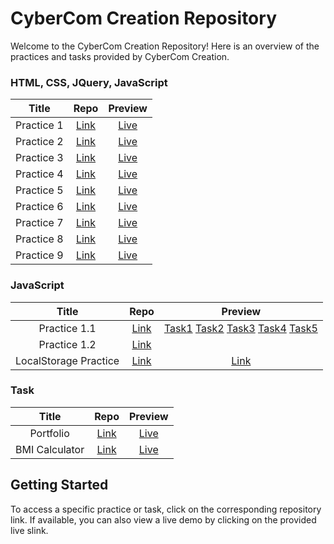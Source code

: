 # CyberCom Creation Repository

Welcome to the CyberCom Creation Repository! Here is an overview of the practices and tasks provided by CyberCom Creation.

### HTML, CSS, JQuery, JavaScript

|   Title    |                                        Repo                                         |                                       Preview                                       |
| :--------: | :---------------------------------------------------------------------------------: | :---------------------------------------------------------------------------------: |
| Practice 1 | [Link](https://github.com/vasubhalodi07/cybercom-creation/tree/main/html/practice1) | [Live](https://vasubhalodi07.github.io/cybercom-creation/html/practice1/index.html) |
| Practice 2 | [Link](https://github.com/vasubhalodi07/cybercom-creation/tree/main/html/practice2) | [Live](https://vasubhalodi07.github.io/cybercom-creation/html/practice2/index.html) |
| Practice 3 | [Link](https://github.com/vasubhalodi07/cybercom-creation/tree/main/html/practice3) | [Live](https://vasubhalodi07.github.io/cybercom-creation/html/practice3/index.html) |
| Practice 4 | [Link](https://github.com/vasubhalodi07/cybercom-creation/tree/main/html/practice4) | [Live](https://vasubhalodi07.github.io/cybercom-creation/html/practice4/index.html) |
| Practice 5 | [Link](https://github.com/vasubhalodi07/cybercom-creation/tree/main/html/practice5) | [Live](https://vasubhalodi07.github.io/cybercom-creation/html/practice5/index.html) |
| Practice 6 | [Link](https://github.com/vasubhalodi07/cybercom-creation/tree/main/html/practice6) | [Live](https://vasubhalodi07.github.io/cybercom-creation/html/practice6/index.html) |
| Practice 7 | [Link](https://github.com/vasubhalodi07/cybercom-creation/tree/main/html/practice7) | [Live](https://vasubhalodi07.github.io/cybercom-creation/html/practice7/index.html) |
| Practice 8 | [Link](https://github.com/vasubhalodi07/cybercom-creation/tree/main/html/practice8) | [Live](https://vasubhalodi07.github.io/cybercom-creation/html/practice8/index.html) |
| Practice 9 | [Link](https://github.com/vasubhalodi07/cybercom-creation/tree/main/html/practice9) | [Live](https://vasubhalodi07.github.io/cybercom-creation/html/practice9/index.html) |

### JavaScript

|         Title         |                                                  Repo                                                   |                                                                                                                                                                                                                                     Preview                                                                                                                                                                                                                                      |
| :-------------------: | :-----------------------------------------------------------------------------------------------------: | :------------------------------------------------------------------------------------------------------------------------------------------------------------------------------------------------------------------------------------------------------------------------------------------------------------------------------------------------------------------------------------------------------------------------------------------------------------------------------: |
|     Practice 1.1      |       [Link](https://github.com/vasubhalodi07/cybercom-creation/tree/main/javascript/practice1.1)       | [Task1](https://vasubhalodi07.github.io/cybercom-creation/javascript/practice1.1/task1.html) [Task2](https://vasubhalodi07.github.io/cybercom-creation/javascript/practice1.1/task2.html) [Task3](https://vasubhalodi07.github.io/cybercom-creation/javascript/practice1.1/task3.html) [Task4](https://vasubhalodi07.github.io/cybercom-creation/javascript/practice1.1/task4.html) [Task5](https://vasubhalodi07.github.io/cybercom-creation/javascript/practice1.1/task5.html) |
|     Practice 1.2      |       [Link](https://github.com/vasubhalodi07/cybercom-creation/tree/main/javascript/practice1.2)       |                                                                                                                                                                                                                                                                                                                                                                                                                                                                                  |
| LocalStorage Practice | [Link](https://github.com/vasubhalodi07/cybercom-creation/tree/main/javascript/localstorage%20practice) |                                                                                                                                                                                     [Link](https://vasubhalodi07.github.io/cybercom-creation/javascript/localstorage%20practice/index.html)                                                                                                                                                                                      |

### Task

|     Title      |                                         Repo                                          |                                        Preview                                        |
| :------------: | :-----------------------------------------------------------------------------------: | :-----------------------------------------------------------------------------------: |
|   Portfolio    |    [Link](https://github.com/vasubhalodi07/cybercom-creation/tree/main/portfolio)     |    [Live](https://vasubhalodi07.github.io/cybercom-creation/portfolio/index.html)     |
| BMI Calculator | [Link](https://github.com/vasubhalodi07/cybercom-creation/tree/main/BMI%20Calculator) | [Live](https://vasubhalodi07.github.io/cybercom-creation/BMI%20Calculator/index.html) |

## Getting Started

To access a specific practice or task, click on the corresponding repository link. If available, you can also view a live demo by clicking on the provided live slink.
